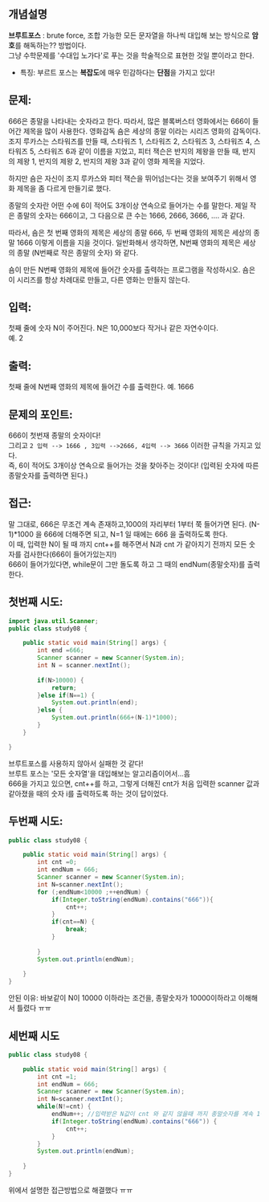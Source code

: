 ## 개념설명  
**브루트포스** : 
  brute force, 조합 가능한 모든 문자열을 하나씩 대입해 보는 방식으로 **암호**를 해독하는?? 방법이다.  
  그냥 수학문제를 '수대입 노가다'로 푸는 것을 학술적으로 표현한 것일 뿐이라고 한다.  

- 특징: 부르트 포스는 **복잡도**에 매우 민감하다는 **단점**을 가지고 있다! 

## 문제:  
666은 종말을 나타내는 숫자라고 한다. 따라서, 많은 블록버스터 영화에서는 666이 들어간 제목을 많이 사용한다. 영화감독 숌은 세상의 종말 이라는 시리즈 영화의 감독이다. 조지 루카스는 스타워즈를 만들 때, 스타워즈 1, 스타워즈 2, 스타워즈 3, 스타워즈 4, 스타워즈 5, 스타워즈 6과 같이 이름을 지었고, 피터 잭슨은 반지의 제왕을 만들 때, 반지의 제왕 1, 반지의 제왕 2, 반지의 제왕 3과 같이 영화 제목을 지었다.  

하지만 숌은 자신이 조지 루카스와 피터 잭슨을 뛰어넘는다는 것을 보여주기 위해서 영화 제목을 좀 다르게 만들기로 했다.  

종말의 숫자란 어떤 수에 6이 적어도 3개이상 연속으로 들어가는 수를 말한다. 제일 작은 종말의 숫자는 666이고, 그 다음으로 큰 수는 1666, 2666, 3666, .... 과 같다.  

따라서, 숌은 첫 번째 영화의 제목은 세상의 종말 666, 두 번째 영화의 제목은 세상의 종말 1666 이렇게 이름을 지을 것이다. 일반화해서 생각하면, N번째 영화의 제목은 세상의 종말 (N번째로 작은 종말의 숫자) 와 같다.  

숌이 만든 N번째 영화의 제목에 들어간 숫자를 출력하는 프로그램을 작성하시오. 숌은 이 시리즈를 항상 차례대로 만들고, 다른 영화는 만들지 않는다.  

## 입력:  
첫째 줄에 숫자 N이 주어진다. N은 10,000보다 작거나 같은 자연수이다.  
예. 2  
  
## 출력:  
첫째 줄에 N번째 영화의 제목에 들어간 수를 출력한다.
예. 1666  


## 문제의 포인트:  
666이 첫번재 종말의 숫자이다!  
그리고 `2 입력 --> 1666 , 3입력 -->2666, 4입력 --> 3666` 이러한 규칙을 가지고 있다.  
즉, 6이 적어도 3개이상 연속으로 들어가는 것을 찾아주는 것이다! (입력된 숫자에 따른 종말숫자를 출력하면 된다.)  


## 접근:  
말 그대로, 666은 무조건 계속 존재하고,1000의 자리부터 1부터 쭉 들어가면 된다. (N-1)*1000 을 666에 더해주면 되고, N=1 일 때에는 666 을 출력하도록 한다.  
이 때, 입력한 N이 될 때 까지 cnt++를 해주면서 N과 cnt 가 같아지기 전까지 모든 숫자를 검사한다(666이 들어가있는지!)  
666이 들어가있다면, while문이 그만 돌도록 하고 그 때의 endNum(종말숫자)를 출력한다.  

## 첫번째 시도: 
```java 
import java.util.Scanner;
public class study08 {

	public static void main(String[] args) {
		int end =666;
		Scanner scanner = new Scanner(System.in);
		int N = scanner.nextInt();
		
		if(N>10000) {
			return;
		}else if(N==1) {
			System.out.println(end);
		}else {
			System.out.println(666+(N-1)*1000);
		}
	}

}
```


브루트포스를 사용하지 않아서 실패한 것 같다!  
브루트 포스는 '모든 숫자열'을 대입해보는 알고리즘이어서...흠  
666을 가지고 있으면, cnt++를 하고, 그렇게 더해진 cnt가 처음 입력한 scanner 값과 같아졌을 때의 숫자 i를 출력하도록 하는 것이 답이었다.  

## 두번째 시도: 
```java
public class study08 {

	public static void main(String[] args) {
		int cnt =0;
		int endNum = 666;
		Scanner scanner = new Scanner(System.in);
		int N=scanner.nextInt();
		for (;endNum<10000 ;++endNum) {
			if(Integer.toString(endNum).contains("666")){
				cnt++;
			}
			if(cnt==N) {
				break;
			}
			
		}
		System.out.println(endNum);
		
	}
}
```
  
안된 이유: 바보같이 N이 10000 이하라는 조건을, 종말숫자가 10000이하라고 이해해서 틀렸다 ㅠㅠ   
  
  
## 세번째 시도  
```java
public class study08 {

	public static void main(String[] args) {
		int cnt =1;
		int endNum = 666;
		Scanner scanner = new Scanner(System.in);
		int N=scanner.nextInt();
		while(N!=cnt) {
			endNum++; //입력받은 N값이 cnt 와 같지 않을때 까지 종말숫자를 계속 1식 증가시키면서 검사한다. 
			if(Integer.toString(endNum).contains("666")) {
				cnt++;
			}
		}
		System.out.println(endNum);
		
	}
}

``` 
위에서 설명한 접근방법으로 해결했다 ㅠㅠ
